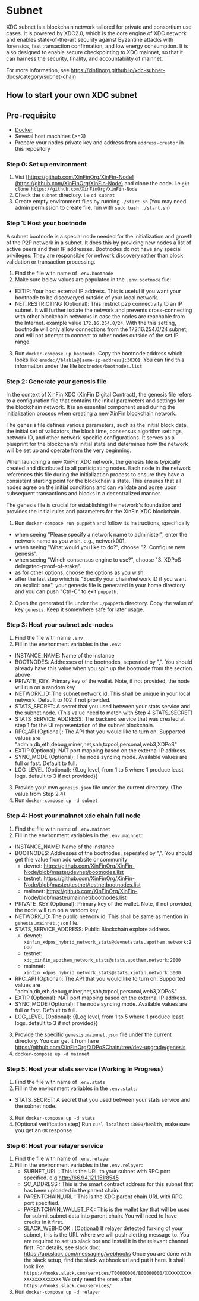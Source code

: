# Subnet
XDC subnet is a blockchain network tailored for private and consortium use cases. It is powered by XDC2.0, which is the core engine of XDC network and enables state-of-the-art security against Byzantine attacks with forensics, fast transaction confirmation, and low energy consumption. It is also designed to enable secure checkpointing to XDC mainnet, so that it can harness the security, finality, and accountability of mainnet.

For more information, see https://xinfinorg.github.io/xdc-subnet-docs/category/subnet-chain

## How to start your own XDC subnet

## Pre-requisite
- [Docker](https://docs.docker.com/get-docker/)
- Several host machines (>=3)
- Prepare your nodes private key and address from `address-creator` in this repository

### Step 0: Set up environment
1. Vist [https://github.com/XinFinOrg/XinFin-Node](https://github.com/XinFinOrg/XinFin-Node) and clone the code. i.e `git clone https://github.com/XinFinOrg/XinFin-Node`
2. Check the `subnet` directory. i.e `cd subnet`
3. Create empty environment files by running `./start.sh` (You may need admin permission to create file, run with `sudo bash ./start.sh`)

### Step 1: Host your bootnode
A subnet bootnode is a special node needed for the initialization and growth of the P2P network in a subnet. It does this by providing new nodes a list of active peers and their IP addresses. Bootnodes do not have any special privileges. They are responsible for network discovery rather than block validation or transaction processing.

1. Find the file with name of `.env.bootnode`
2. Make sure below values are populated in the `.env.bootnode` file:
  - EXTIP: Your host external IP address. This is useful if you want your bootnode to be discoveryed outside of your local network.
  - NET_RESTRICTING (Optional): This restrict p2p connectivity to an IP subnet. It will further isolate the network and prevents cross-connecting with other blockchain networks in case the nodes are reachable from the Internet. example value `172.16.254.0/24`. With the this setting, bootnode will only allow connections from the 172.16.254.0/24 subnet, and will not attempt to connect to other nodes outside of the set IP range.
3. Run `docker-compose up bootnode`. Copy the bootnode address which looks like `enode://blabla@[some-ip-address]:30301`. You can find this information under the file `bootnodes/bootnodes.list`

### Step 2: Generate your genesis file
In the context of XinFin XDC (XinFin Digital Contract), the genesis file refers to a configuration file that contains the initial parameters and settings for the blockchain network. It is an essential component used during the initialization process when creating a new XinFin blockchain network.

The genesis file defines various parameters, such as the initial block data, the initial set of validators, the block time, consensus algorithm settings, network ID, and other network-specific configurations. It serves as a blueprint for the blockchain's initial state and determines how the network will be set up and operate from the very beginning.

When launching a new XinFin XDC network, the genesis file is typically created and distributed to all participating nodes. Each node in the network references this file during the initialization process to ensure they have a consistent starting point for the blockchain's state. This ensures that all nodes agree on the initial conditions and can validate and agree upon subsequent transactions and blocks in a decentralized manner.

The genesis file is crucial for establishing the network's foundation and provides the initial rules and parameters for the XinFin XDC blockchain.

1. Run `docker-compose run puppeth` and follow its instructions, specifically
  - when seeing "Please specify a network name to administer", enter the network name as you wish. e.g., network001.
  - when seeing "What would you like to do?", choose "2. Configure new genesis".
  - when seeing "Which consensus engine to use?", choose "3. XDPoS - delegated-proof-of-stake".
  - as for other options, choose the options as you wish.
  - after the last step which is "Specify your chain/network ID if you want an explicit one", your genesis file is generated in your home directory and you can push "Ctrl-C" to exit `puppeth`.
2. Open the generated file under the `./puppeth` directory. Copy the value of key `genesis`. Keep it somewhere safe for later usage.

### Step 3: Host your subnet xdc-nodes
1. Find the file with name `.env`
2. Fill in the environment variables in the `.env`:
  - INSTANCE_NAME: Name of the instance
  - BOOTNODES: Addresses of the bootnodes, seperated by ",". You should already have this value when you spin up the bootnode from the section above
  - PRIVATE_KEY: Primary key of the wallet. Note, if not provided, the node will run on a random key
  - NETWORK_ID: The subnet network id. This shall be unique in your local network. Default to 102 if not provided.
  - STATS_SECRET: A secret that you used between your stats service and the subnet node. (This value need to match with Step 4 STATS_SECRET)
  - STATS_SERVICE_ADDRESS: The backend service that was created at step 1 for the UI representation of the subnet blockchain.
  - RPC_API (Optional): The API that you would like to turn on. Supported values are "admin,db,eth,debug,miner,net,shh,txpool,personal,web3,XDPoS"
  - EXTIP (Optional): NAT port mapping based on the external IP address.
  - SYNC_MODE (Optional): The node syncing mode. Available values are full or fast. Default to full.
  - LOG_LEVEL (Optional): {{Log level, from 1 to 5 where 1 produce least logs. default to 3 if not provided}}
3. Provide your own `genesis.json` file under the current directory. (The value from Step 2.4)
4. Run `docker-compose up -d subnet`

### Step 4: Host your mainnet xdc chain full node
1. Find the file with name of `.env.mainnet`
2. Fill in the environment variables in the `.env.mainnet`:
  - INSTANCE_NAME: Name of the instance
  - BOOTNODES: Addresses of the bootnodes, seperated by ",". You should get thie value from xdc website or community
    - devnet: https://github.com/XinFinOrg/XinFin-Node/blob/master/devnet/bootnodes.list
    - testnet: https://github.com/XinFinOrg/XinFin-Node/blob/master/testnet/testnetbootnodes.list
    - mainnet: https://github.com/XinFinOrg/XinFin-Node/blob/master/mainnet/bootnodes.list
  - PRIVATE_KEY (Optional): Primary key of the wallet. Note, if not provided, the node will run on a random key
  - NETWORK_ID: The public network id. This shall be same as mention in `genesis.mainnet.json` file.
  - STATS_SERVICE_ADDRESS: Public Blockchain explore address.
    - devnet: `xinfin_xdpos_hybrid_network_stats@devnetstats.apothem.network:2000`
    - testnet: `xdc_xinfin_apothem_network_stats@stats.apothem.network:2000`
    - mainnet: `xinfin_xdpos_hybrid_network_stats@stats.xinfin.network:3000`
  - RPC_API (Optional): The API that you would like to turn on. Supported values are "admin,db,eth,debug,miner,net,shh,txpool,personal,web3,XDPoS"
  - EXTIP (Optional): NAT port mapping based on the external IP address.
  - SYNC_MODE (Optional): The node syncing mode. Available values are full or fast. Default to full.
  - LOG_LEVEL (Optional): {{Log level, from 1 to 5 where 1 produce least logs. default to 3 if not provided}}
3. Provide the specific `genesis.mainnet.json` file under the current directory. You can get it from here https://github.com/XinFinOrg/XDPoSChain/tree/dev-upgrade/genesis
4. `docker-compose up -d mainnet`

### Step 5: Host your stats service (Working In Progress)
1. Find the file with name of `.env.stats`
2. Fill in the environment variables in the `.env.stats`:
  - STATS_SECRET: A secret that you used between your stats service and the subnet node. 
3. Run `docker-compose up -d stats`
4. [Optional verification step] Run `curl localhost:3000/health`, make sure you get an `OK` response

### Step 6: Host your relayer service
1. Find the file with name of `.env.relayer`
2. Fill in the environment variables in the `.env.relayer`:
    - SUBNET_URL : This is the URL to your subnet with RPC port specified. e.g http://66.94.121.151:8545
    - SC_ADDRESS : This is the smart contract address for this subnet that has been uploaded in the parent chain.
    - PARENTCHAIN_URL : This is the XDC parent chain URL with RPC port specified.
    - PARENTCHAIN_WALLET_PK : This is the wallet key that will be used for submit subnet data into parent chain. You will need to have credits in it first.
    - SLACK_WEBHOOK : (Optional) If relayer detected forking of your subnet, this is the URL where we will push alerting message to. You are required to set up slack bot and install it in the relevant channel first. For details, see slack doc: https://api.slack.com/messaging/webhooks Once you are done with the slack setup, find the slack webhook url and put it here. It shall look like `https://hooks.slack.com/services/T00000000/B00000000/XXXXXXXXXXXXXXXXXXXXXXXX`  We only need the ones after `https://hooks.slack.com/services/`
3. Run `docker-compose up -d relayer`